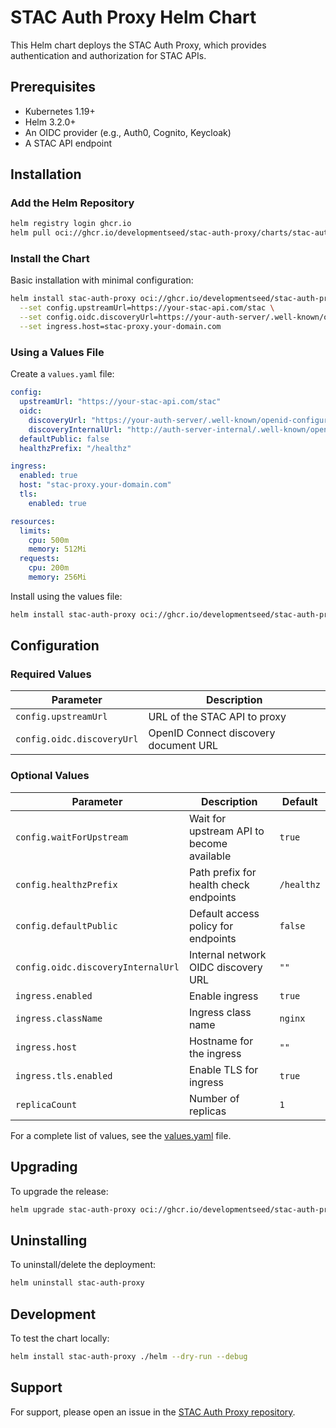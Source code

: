 # STAC Auth Proxy Helm Chart

This Helm chart deploys the STAC Auth Proxy, which provides authentication and authorization for STAC APIs.

## Prerequisites

- Kubernetes 1.19+
- Helm 3.2.0+
- An OIDC provider (e.g., Auth0, Cognito, Keycloak)
- A STAC API endpoint

## Installation

### Add the Helm Repository

```bash
helm registry login ghcr.io
helm pull oci://ghcr.io/developmentseed/stac-auth-proxy/charts/stac-auth-proxy --version 0.1.0
```

### Install the Chart

Basic installation with minimal configuration:

```bash
helm install stac-auth-proxy oci://ghcr.io/developmentseed/stac-auth-proxy/charts/stac-auth-proxy \
  --set config.upstreamUrl=https://your-stac-api.com/stac \
  --set config.oidc.discoveryUrl=https://your-auth-server/.well-known/openid-configuration \
  --set ingress.host=stac-proxy.your-domain.com
```

### Using a Values File

Create a `values.yaml` file:

```yaml
config:
  upstreamUrl: "https://your-stac-api.com/stac"
  oidc:
    discoveryUrl: "https://your-auth-server/.well-known/openid-configuration"
    discoveryInternalUrl: "http://auth-server-internal/.well-known/openid-configuration"
  defaultPublic: false
  healthzPrefix: "/healthz"

ingress:
  enabled: true
  host: "stac-proxy.your-domain.com"
  tls:
    enabled: true

resources:
  limits:
    cpu: 500m
    memory: 512Mi
  requests:
    cpu: 200m
    memory: 256Mi
```

Install using the values file:

```bash
helm install stac-auth-proxy oci://ghcr.io/developmentseed/stac-auth-proxy/charts/stac-auth-proxy -f values.yaml
```

## Configuration

### Required Values

| Parameter | Description |
|-----------|-------------|
| `config.upstreamUrl` | URL of the STAC API to proxy |
| `config.oidc.discoveryUrl` | OpenID Connect discovery document URL |

### Optional Values

| Parameter | Description | Default |
|-----------|-------------|---------|
| `config.waitForUpstream` | Wait for upstream API to become available | `true` |
| `config.healthzPrefix` | Path prefix for health check endpoints | `/healthz` |
| `config.defaultPublic` | Default access policy for endpoints | `false` |
| `config.oidc.discoveryInternalUrl` | Internal network OIDC discovery URL | `""` |
| `ingress.enabled` | Enable ingress | `true` |
| `ingress.className` | Ingress class name | `nginx` |
| `ingress.host` | Hostname for the ingress | `""` |
| `ingress.tls.enabled` | Enable TLS for ingress | `true` |
| `replicaCount` | Number of replicas | `1` |

For a complete list of values, see the [values.yaml](./values.yaml) file.

## Upgrading

To upgrade the release:

```bash
helm upgrade stac-auth-proxy oci://ghcr.io/developmentseed/stac-auth-proxy/charts/stac-auth-proxy -f values.yaml
```

## Uninstalling

To uninstall/delete the deployment:

```bash
helm uninstall stac-auth-proxy
```

## Development

To test the chart locally:

```bash
helm install stac-auth-proxy ./helm --dry-run --debug
```

## Support

For support, please open an issue in the [STAC Auth Proxy repository](https://github.com/developmentseed/stac-auth-proxy/issues). 